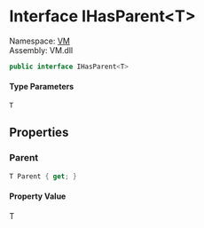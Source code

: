 # Interface IHasParent<T\>

Namespace: [VM](VM.md)  
Assembly: VM.dll  

```csharp
public interface IHasParent<T>
```

#### Type Parameters

`T` 

## Properties

### Parent

```csharp
T Parent { get; }
```

#### Property Value

 T


